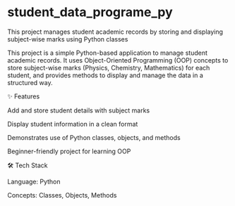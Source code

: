 # student_data_programe_py
This project manages student academic records by storing and displaying subject-wise marks using Python classes

This project is a simple Python-based application to manage student academic records.
It uses Object-Oriented Programming (OOP) concepts to store subject-wise marks (Physics, Chemistry, Mathematics) for each student, and provides methods to display and manage the data in a structured way.

✨ Features

Add and store student details with subject marks

Display student information in a clean format

Demonstrates use of Python classes, objects, and methods

Beginner-friendly project for learning OOP

🛠️ Tech Stack

Language: Python

Concepts: Classes, Objects, Methods

